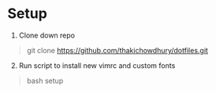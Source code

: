 # Setup
1. Clone down repo
>  git clone https://github.com/thakichowdhury/dotfiles.git
2. Run script to install new vimrc and custom fonts
> bash setup
